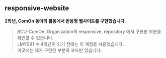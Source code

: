 ## responsive-website
**2학년, ComOn 동아리 활동에서 반응형 웹사이트를 구현했습니다.**
> BCU-ComOn, Organization의 responsive, repository 에서 구현한 부분을 확인할 수 있습니다. <br />
> LMY991 => 4학년이 되기 전에는 이 계정을 사용했습니다. <br />
> 이곳에는 제가 구현한 부분의 코드만 있습니다.
